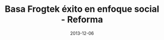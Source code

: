---
title: Basa Frogtek éxito en enfoque social - Reforma
date: 2013-12-06
external_link: https://www.reforma.com/aplicacioneslibre/articulo/default.aspx?id=152431&md5=4d81b26df3aa8fb4630c4027e0b69c2f&ta=0dfdbac11765226904c16cb9ad1b2efe
thumbnail: /assets/press/20131206-reforma.png
---